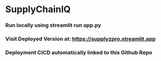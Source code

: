 # SupplyChainIQ

### Run locally using streamlit run app.py

### Visit Deployed Version at: https://supplyzpro.streamlit.app
### Deployment CICD automatically linked to this Github Repo
